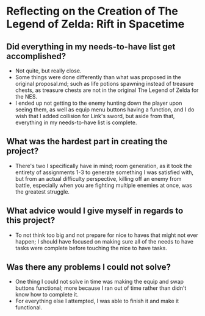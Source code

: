 # Reflecting on the Creation of The Legend of Zelda: Rift in Spacetime

## Did everything in my needs-to-have list get accomplished?
- Not quite, but really close.
- Some things were done differently than what was proposed in the original proposal.md; such as life potions spawning instead of treasure chests, as treasure chests are not in the original The Legend of Zelda for the NES.
- I ended up not getting to the enemy hunting down the player upon seeing them, as well as equip menu buttons having a function, and I do wish that I added collision for Link's sword, but aside from that, everything in my needs-to-have list is complete.

## What was the hardest part in creating the project?
- There's two I specifically have in mind; room generation, as it took the entirety of assignments 1-3 to generate something I was satisfied with, but from an actual difficulty perspective, killing off an enemy from battle, especially when you are fighting multiple enemies at once, was the greatest struggle.

## What advice would I give myself in regards to this project?
- To not think too big and not prepare for nice to haves that might not ever happen; I should have focused on making sure all of the needs to have tasks were complete before touching the nice to have tasks.

## Was there any problems I could not solve?
- One thing I could not solve in time was making the equip and swap buttons functional; more because I ran out of time rather than didn't know how to complete it.
- For everything else I attempted, I was able to finish it and make it functional.